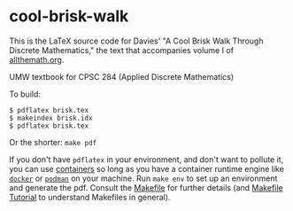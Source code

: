 # cool-brisk-walk
This is the LaTeX source code for Davies' "A Cool Brisk Walk Through Discrete Mathematics,"
the text that accompanies volume I of [allthemath.org](http://allthemath.org).

UMW textbook for CPSC 284 (Applied Discrete Mathematics)

To build:
```
$ pdflatex brisk.tex
$ makeindex brisk.idx 
$ pdflatex brisk.tex
```
Or the shorter: `make pdf`

If you don't have `pdflatex` in your environment, and don't want to pollute it, you can use
[containers](https://en.wikipedia.org/wiki/OS-level_virtualization) so long as you have a container
runtime engine like [`docker`](https://www.docker.com/) or [`podman`](https://podman.io/) on your machine.
Run `make env` to set up an environment and generate the pdf.
Consult the [Makefile](Makefile) for further details (and [Makefile Tutorial](https://makefiletutorial.com/)
to understand Makefiles in general).
